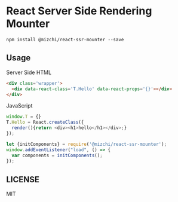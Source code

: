 # React Server Side Rendering Mounter

```
npm install @mizchi/react-ssr-mounter --save
```

## Usage

Server Side HTML

```html
<div class='wrapper'>
  <div data-react-class='T.Hello' data-react-props='{}'></div>
</div>
```

JavaScript

```js
window.T = {}
T.Hello = React.createClass({
  render(){return <div><h1>hello</h1></div>;}
});

let {initComponents} = require('@mizchi/react-ssr-mounter');
window.addEventListener("load", () => {
  var components = initComponents();
});
```

## LICENSE

MIT
